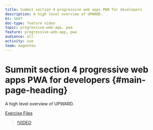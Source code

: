 ```yaml
---
title: Summit section 4 progressive web apps PWA for developers
description: A high level overview of UPWARD.
kt: 5647
doc-type: feature video
topic: progressive-web-app, pwa
feature: progressive-web-app, pwa
audience: all
activity: use
team: magentou
---
```


# Summit section 4 progressive web apps PWA for developers {#main-page-heading}

A high level overview of UPWARD.

[Exercise Files](/help/progressive-web-application/assets/PWA-Exercise-Skeleton-files.zip)

>[!VIDEO](https://video.tv.adobe.com/v/35718?quality=12&learn=on)
